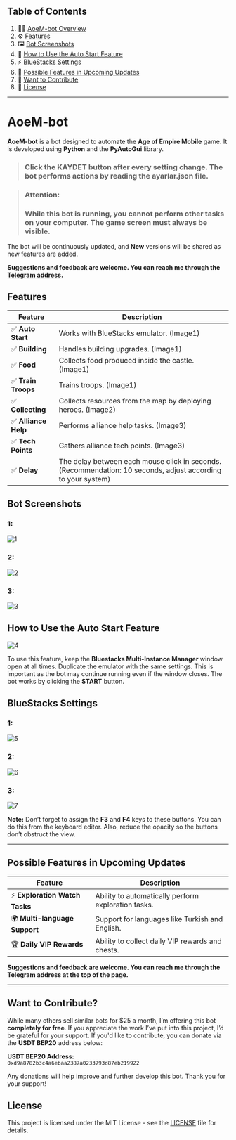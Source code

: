 ## Table of Contents

1. 🧑‍💻 [AoeM-bot Overview](#aoem-bot)
2. ⚙️ [Features](#features)
3. 🖼️ [Bot Screenshots](#bot-screenshots)
4. 🚀 [How to Use the Auto Start Feature](#how-to-use-the-auto-start-feature)
5. ⚡ [BlueStacks Settings](#bluestacks-settings)
6. 🔮 [Possible Features in Upcoming Updates](#possible-features-in-upcoming-updates)
7. 💖 [Want to Contribute](#want-to-contribute)
8. 📜 [License](#license)

---

# AoeM-bot

**AoeM-bot** is a bot designed to automate the **Age of Empire Mobile** game. It is developed using **Python** and the **PyAutoGui** library.

> ### Click the **KAYDET** button after every setting change. The bot performs actions by reading the **ayarlar.json** file.

> ### **Attention:**  
> ### While this bot is running, you cannot perform other tasks on your computer. The game screen must always be visible.

The bot will be continuously updated, and **New** versions will be shared as new features are added.

**Suggestions and feedback are welcome. You can reach me through the [Telegram address](https://t.me/aoembot_extasy).**


## Features

| Feature               | Description                                               |
|-----------------------|-----------------------------------------------------------|
| ✅ **Auto Start**        | Works with BlueStacks emulator. (Image1)                  |
| ✅ **Building**          | Handles building upgrades. (Image1)                       |
| ✅ **Food**              | Collects food produced inside the castle. (Image1)        |
| ✅ **Train Troops**      | Trains troops. (Image1)                                   |
| ✅ **Collecting**        | Collects resources from the map by deploying heroes. (Image2) |
| ✅ **Alliance Help**     | Performs alliance help tasks. (Image3)                    |
| ✅ **Tech Points**       | Gathers alliance tech points. (Image3)                    |
| ✅ **Delay**  | The delay between each mouse click in seconds. (Recommendation: 10 seconds, adjust according to your system) |

## Bot Screenshots

### 1:
![1](https://github.com/F0Rextasy/AoeM-Bot/blob/main/screeenshot/1.PNG)

### 2:
![2](https://github.com/F0Rextasy/AoeM-Bot/blob/main/screeenshot/2.PNG)

### 3:
![3](https://github.com/F0Rextasy/AoeM-Bot/blob/main/screeenshot/3.PNG)

## How to Use the Auto Start Feature

![4](https://github.com/F0Rextasy/AoeM-Bot/blob/main/screeenshot/4.PNG)

To use this feature, keep the **Bluestacks Multi-Instance Manager** window open at all times. Duplicate the emulator with the same settings. This is important as the bot may continue running even if the window closes. The bot works by clicking the **START** button.

## BlueStacks Settings

### 1:
![5](https://github.com/F0Rextasy/AoeM-Bot/blob/main/screeenshot/5.PNG)

### 2:
![6](https://github.com/F0Rextasy/AoeM-Bot/blob/main/screeenshot/6.PNG)

### 3:
![7](https://github.com/F0Rextasy/AoeM-Bot/blob/main/screeenshot/7.PNG)

**Note:** Don’t forget to assign the **F3** and **F4** keys to these buttons. You can do this from the keyboard editor. Also, reduce the opacity so the buttons don’t obstruct the view.

---

## Possible Features in Upcoming Updates

| Feature               | Description                                               |
|-----------------------|-----------------------------------------------------------|
| ⚡ **Exploration Watch Tasks** | Ability to automatically perform exploration tasks.       |
| 🌍 **Multi-language Support** | Support for languages like Turkish and English.           |
| 🏆 **Daily VIP Rewards** | Ability to collect daily VIP rewards and chests.          |

**Suggestions and feedback are welcome. You can reach me through the Telegram address at the top of the page.**

---
## Want to Contribute?

While many others sell similar bots for $25 a month, I’m offering this bot **completely for free**. If you appreciate the work I’ve put into this project, I’d be grateful for your support. If you'd like to contribute, you can donate via the **USDT BEP20** address below:

**USDT BEP20 Address:**  
`0xd9a8782b3c4a6ebaa2387a0233793d87eb219922`

Any donations will help improve and further develop this bot. Thank you for your support!

## License

This project is licensed under the MIT License - see the [LICENSE](LICENSE) file for details.
